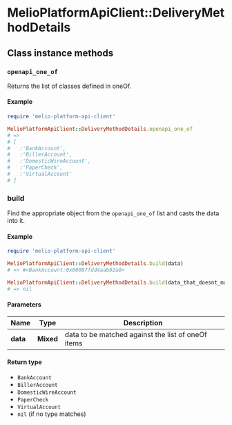 # MelioPlatformApiClient::DeliveryMethodDetails

## Class instance methods

### `openapi_one_of`

Returns the list of classes defined in oneOf.

#### Example

```ruby
require 'melio-platform-api-client'

MelioPlatformApiClient::DeliveryMethodDetails.openapi_one_of
# =>
# [
#   :'BankAccount',
#   :'BillerAccount',
#   :'DomesticWireAccount',
#   :'PaperCheck',
#   :'VirtualAccount'
# ]
```

### build

Find the appropriate object from the `openapi_one_of` list and casts the data into it.

#### Example

```ruby
require 'melio-platform-api-client'

MelioPlatformApiClient::DeliveryMethodDetails.build(data)
# => #<BankAccount:0x00007fdd4aab02a0>

MelioPlatformApiClient::DeliveryMethodDetails.build(data_that_doesnt_match)
# => nil
```

#### Parameters

| Name | Type | Description |
| ---- | ---- | ----------- |
| **data** | **Mixed** | data to be matched against the list of oneOf items |

#### Return type

- `BankAccount`
- `BillerAccount`
- `DomesticWireAccount`
- `PaperCheck`
- `VirtualAccount`
- `nil` (if no type matches)

